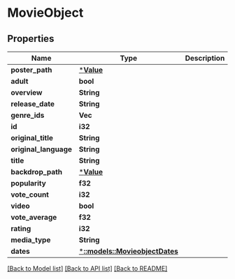 # MovieObject

## Properties

Name | Type | Description | Notes
------------ | ------------- | ------------- | -------------
**poster_path** | [***Value**](.md) |  | [optional] 
**adult** | **bool** |  | [optional] 
**overview** | **String** |  | [optional] 
**release_date** | **String** |  | [optional] 
**genre_ids** | **Vec<i32>** |  | [optional] 
**id** | **i32** |  | [optional] 
**original_title** | **String** |  | [optional] 
**original_language** | **String** |  | [optional] 
**title** | **String** |  | [optional] 
**backdrop_path** | [***Value**](.md) |  | [optional] 
**popularity** | **f32** |  | [optional] 
**vote_count** | **i32** |  | [optional] 
**video** | **bool** |  | [optional] 
**vote_average** | **f32** |  | [optional] 
**rating** | **i32** |  | [optional] 
**media_type** | **String** |  | 
**dates** | [***::models::MovieobjectDates**](movieobject_dates.md) |  | [optional] 

[[Back to Model list]](../README.md#documentation-for-models) [[Back to API list]](../README.md#documentation-for-api-endpoints) [[Back to README]](../README.md)


